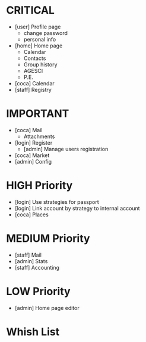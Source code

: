 <!--
// #############################################################################
-->

# CRITICAL

- [user] Profile page
  - change password
  - personal info
- [home] Home page
  - Calendar
  - Contacts
  - Group history
  - AGESCI
  - P.E.
- [coca] Calendar
- [staff] Registry

  
# IMPORTANT

- [coca] Mail
  - Attachments
- [login] Register
  - [admin] Manage users registration
- [coca] Market
- [admin] Config


# HIGH Priority

- [login] Use strategies for passport
- [login] Link account by strategy to internal account
- [coca] Places


# MEDIUM Priority

- [staff] Mail
- [admin] Stats
- [staff] Accounting


# LOW Priority

- [admin] Home page editor


# Whish List
